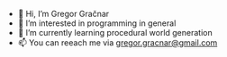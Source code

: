 - 👋 Hi, I’m Gregor Gračnar
- 👀 I’m interested in programming in general
- 🌱 I’m currently learning procedural world generation
- 📫 You can reeach me via gregor.gracnar@gmail.com
